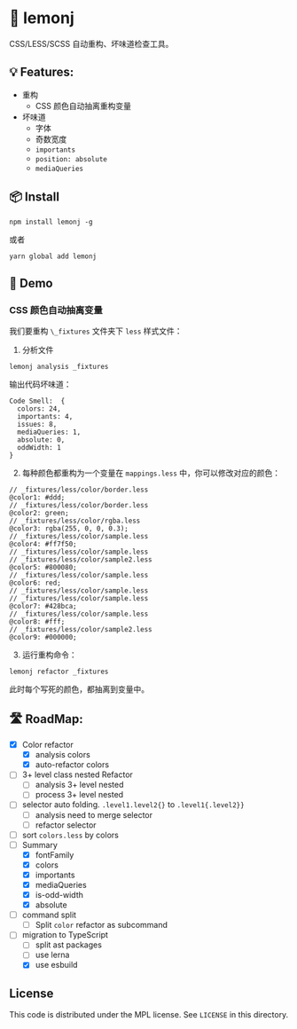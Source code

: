 # 🍋 lemonj

CSS/LESS/SCSS 自动重构、坏味道检查工具。

## 💡 Features:

- 重构
  - CSS 颜色自动抽离重构变量
- 坏味道
  - 字体
  - 奇数宽度
  - `importants`
  - `position: absolute`
  - `mediaQueries`

## 📦 Install

```
npm install lemonj -g
```

或者

```
yarn global add lemonj
```

## 🌰 Demo

### CSS 颜色自动抽离变量

我们要重构 `\_fixtures` 文件夹下 `less` 样式文件：

1. 分析文件

```
lemonj analysis _fixtures
```

输出代码坏味道：

```
Code Smell:  {
  colors: 24,
  importants: 4,
  issues: 8,
  mediaQueries: 1,
  absolute: 0,
  oddWidth: 1
}
```

2. 每种颜色都重构为一个变量在 `mappings.less` 中，你可以修改对应的颜色：

```less
// _fixtures/less/color/border.less
@color1: #ddd;
// _fixtures/less/color/border.less
@color2: green;
// _fixtures/less/color/rgba.less
@color3: rgba(255, 0, 0, 0.3);
// _fixtures/less/color/sample.less
@color4: #ff7f50;
// _fixtures/less/color/sample.less
// _fixtures/less/color/sample2.less
@color5: #800080;
// _fixtures/less/color/sample.less
@color6: red;
// _fixtures/less/color/sample.less
// _fixtures/less/color/sample.less
@color7: #428bca;
// _fixtures/less/color/sample.less
@color8: #fff;
// _fixtures/less/color/sample2.less
@color9: #000000;
```

3. 运行重构命令：

```
lemonj refactor _fixtures
```

此时每个写死的颜色，都抽离到变量中。

## 🛣️ RoadMap:

- [x] Color refactor
  - [x] analysis colors
  - [x] auto-refactor colors
- [ ] 3+ level class nested Refactor
  - [ ] analysis 3+ level nested
  - [ ] process 3+ level nested
- [ ] selector auto folding. `.level1.level2{}` to `.level1{.level2}}`
  - [ ] analysis need to merge selector
  - [ ] refactor selector
- [ ] sort `colors.less` by colors
- [ ] Summary
  - [x] fontFamily
  - [x] colors
  - [x] importants
  - [x] mediaQueries
  - [x] is-odd-width
  - [x] absolute
- [ ] command split
  - [ ] Split `color` refactor as subcommand
- [ ] migration to TypeScript
  - [ ] split ast packages
  - [ ] use lerna
  - [x] use esbuild

License
---

This code is distributed under the MPL license. See `LICENSE` in this directory.
